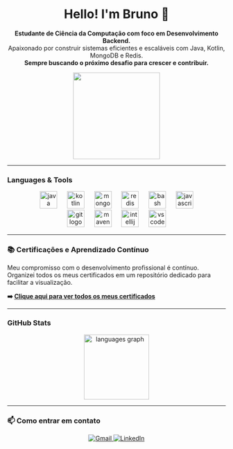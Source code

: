 <h1 align="center">Hello! I'm Bruno 👋</h1>

<p align="center">
  <b>Estudante de Ciência da Computação com foco em Desenvolvimento Backend.</b><br>
  Apaixonado por construir sistemas eficientes e escaláveis com Java, Kotlin, MongoDB e Redis.<br>
  <b>Sempre buscando o próximo desafio para crescer e contribuir.</b>
</p>

<div align="center">
  <img height="200" src="https://i.giphy.com/media/v1.Y2lkPTc5MGI3NjExbGV2YnhvMDJ6cDQ2ZW1wdmM0aDRjYTg5eGRiNWZsZ2VwbDQ2MzZjayZlcD12MV9pbnRlcm5hbF9naWZfYnlfaWQmY3Q9dg/1u01IRKm3cKUH4GU1U/giphy.gif"  />
</div>

---

### Languages & Tools

<p align="center">
  <img src="https://cdn.jsdelivr.net/gh/devicons/devicon/icons/java/java-plain-wordmark.svg" style="height: 40px;" alt="java logo" />
  <img width="15" />
  <img src="https://cdn.jsdelivr.net/gh/devicons/devicon/icons/kotlin/kotlin-plain.svg" style="height: 40px;" alt="kotlin logo" />
  <img width="15" />
  <img src="https://cdn.jsdelivr.net/gh/devicons/devicon/icons/mongodb/mongodb-original-wordmark.svg" style="height: 40px;" alt="mongodb logo" />
  <img width="15" />
  <img src="https://cdn.jsdelivr.net/gh/devicons/devicon/icons/redis/redis-plain-wordmark.svg" style="height: 40px;" alt="redis logo" />
  <img width="15" />
  <img src="https://cdn.jsdelivr.net/gh/devicons/devicon/icons/bash/bash-original.svg" style="height: 40px;" alt="bash logo" />
  <img width="15" />
  <img src="https://cdn.jsdelivr.net/gh/devicons/devicon/icons/javascript/javascript-plain.svg" style="height: 40px;" alt="javascript logo" />
  <br>
  <img src="https://cdn.jsdelivr.net/gh/devicons/devicon/icons/git/git-plain.svg" style="height: 40px;" alt="git logo" />
  <img width="15" />
  <img src="https://cdn.jsdelivr.net/gh/devicons/devicon/icons/maven/maven-original.svg" style="height: 40px;" alt="maven logo" />
  <img width="15" />
  <img src="https://cdn.jsdelivr.net/gh/devicons/devicon/icons/intellij/intellij-original.svg" style="height: 40px;" alt="intellij logo" />
  <img width="15" />
  <img src="https://cdn.jsdelivr.net/gh/devicons/devicon/icons/vscode/vscode-original.svg" style="height: 40px;" alt="vscode logo" />
</p>

---

### 📚 Certificações e Aprendizado Contínuo
Meu compromisso com o desenvolvimento profissional é contínuo. Organizei todos os meus certificados em um repositório dedicado para facilitar a visualização.

**➡️ [Clique aqui para ver todos os meus certificados](https://github.com/stfubruno/certificados)**

---

### GitHub Stats

<div align="center">
  <img src="https://github-readme-stats.vercel.app/api/top-langs?username=stfubruno&locale=en&hide_title=false&layout=compact&card_width=320&langs_count=5&theme=react&hide_border=false" height="150" alt="languages graph"  />
</div>

---

### 📫 Como entrar em contato
<p align="center">
  <a href="mailto:brunodba04@gmail.com" target="_blank">
    <img src="https://img.shields.io/badge/Gmail-D14836?style=for-the-badge&logo=gmail&logoColor=white" alt="Gmail">
  </a>
  <a href="https://linkedin.com/in/brunodbaguiar" target="_blank">
    <img src="https://img.shields.io/badge/LinkedIn-0077B5?style=for-the-badge&logo=linkedin&logoColor=white" alt="LinkedIn">
  </a>
</p>
